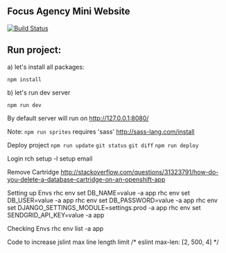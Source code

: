 Focus Agency Mini Website
----

[![Build Status](https://travis-ci.org/garciadiazjaime/website-focus-agency.svg)](https://travis-ci.org/garciadiazjaime/website-focus-agency)

Run project:
----
a) let's install all packages:

`npm install`

b) let's run dev server

`npm run dev`

By default server will run on http://127.0.0.1:8080/

Note: `npm run sprites` requires 'sass'
http://sass-lang.com/install

Deploy project
`npm run update`
`git status`
`git diff`
`npm run deploy`

Login rch
setup -l setup email

Remove Cartridge
http://stackoverflow.com/questions/31323791/how-do-you-delete-a-database-cartridge-on-an-openshift-app

Setting up Envs
rhc env set DB_NAME=value -a app
rhc env set DB_USER=value -a app
rhc env set DB_PASSWORD=value -a app
rhc env set DJANGO_SETTINGS_MODULE=settings.prod -a app
rhc env set SENDGRID_API_KEY=value -a app

Checking Envs
rhc env list -a app

Code to increase jslint max line length limit
/* eslint max-len: [2, 500, 4] */
